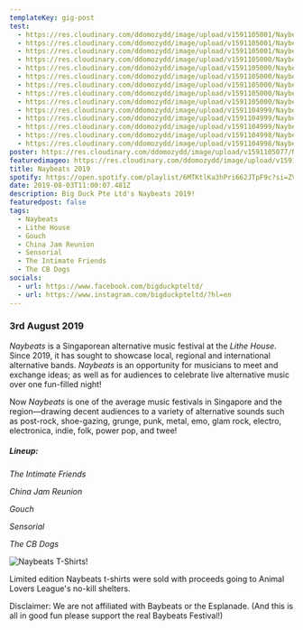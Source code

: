 ```yaml
---
templateKey: gig-post
test:
  - https://res.cloudinary.com/ddomozydd/image/upload/v1591105001/Naybeats/IMG_9901-min_is80of.jpg
  - https://res.cloudinary.com/ddomozydd/image/upload/v1591105001/Naybeats/IMG_9898-min_iz4xkd.jpg
  - https://res.cloudinary.com/ddomozydd/image/upload/v1591105001/Naybeats/IMG_9897-min_mj1wxf.jpg
  - https://res.cloudinary.com/ddomozydd/image/upload/v1591105000/Naybeats/IMG_9856-min_siwntr.jpg
  - https://res.cloudinary.com/ddomozydd/image/upload/v1591105000/Naybeats/IMG_9864-min_yc4iqa.jpg
  - https://res.cloudinary.com/ddomozydd/image/upload/v1591105000/Naybeats/IMG_9879-min_iz1ppq.jpg
  - https://res.cloudinary.com/ddomozydd/image/upload/v1591105000/Naybeats/IMG_9853-min_nuz3cu.jpg
  - https://res.cloudinary.com/ddomozydd/image/upload/v1591105000/Naybeats/IMG_9895-min_haqkdy.jpg
  - https://res.cloudinary.com/ddomozydd/image/upload/v1591105000/Naybeats/IMG_9882-min_mbsegu.jpg
  - https://res.cloudinary.com/ddomozydd/image/upload/v1591104999/Naybeats/IMG_9868-min_lvzz6p.jpg
  - https://res.cloudinary.com/ddomozydd/image/upload/v1591104999/Naybeats/IMG_9877-min_dstpp8.jpg
  - https://res.cloudinary.com/ddomozydd/image/upload/v1591104999/Naybeats/IMG_9867-min_fcb7gy.jpg
  - https://res.cloudinary.com/ddomozydd/image/upload/v1591104998/Naybeats/IMG_9848-min_shzxcl.jpg
  - https://res.cloudinary.com/ddomozydd/image/upload/v1591104998/Naybeats/IMG_9867_1_-min_zqcrku.jpg
poster: https://res.cloudinary.com/ddomozydd/image/upload/v1591105077/Naybeats/poster_fgplmj.png
featuredimageo: https://res.cloudinary.com/ddomozydd/image/upload/v1591107091/Naybeats/naybeat_hmhdyg.jpg
title: Naybeats 2019
spotify: https://open.spotify.com/playlist/6MTKtlKa3hPri662JTpF9c?si=ZVj-fFNbTyKsPzc7z3pNWA
date: 2019-08-03T11:00:07.481Z
description: Big Duck Pte Ltd's Naybeats 2019!
featuredpost: false
tags:
  - Naybeats
  - Lithe House
  - Gouch
  - China Jam Reunion
  - Sensorial
  - The Intimate Friends
  - The CB Dogs
socials:
  - url: https://www.facebook.com/bigduckpteltd/
  - url: https://www.instagram.com/bigduckpteltd/?hl=en
---
```

### 3rd August 2019

*Naybeats* is a Singaporean alternative music festival at the *Lithe House*. Since 2019, it has sought to showcase local, regional and international alternative bands. *Naybeats* is an opportunity for musicians to meet and exchange ideas; as well as for audiences to celebrate live alternative music over one fun-filled night! 

Now *Naybeats* is one of the average music festivals in Singapore and the region—drawing decent audiences to a variety of alternative sounds such as post-rock, shoe-gazing, grunge, punk, metal, emo, glam rock, electro, electronica, indie, folk, power pop, and twee!

##### Lineup:

*The Intimate Friends*

*China Jam Reunion*

*Gouch*

*Sensorial*

*The CB Dogs*

![](https://res.cloudinary.com/ddomozydd/image/upload/v1591106471/Naybeats/Nayshirt_fosofz.jpg "Naybeats T-Shirts!")

Limited edition Naybeats t-shirts were sold with proceeds going to Animal Lovers League's no-kill shelters.

Disclaimer: We are not affiliated with Baybeats or the Esplanade. (And this is all in good fun please support the real Baybeats Festival!)